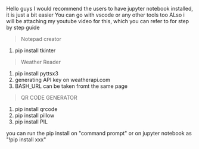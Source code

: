 Hello guys
I would recommend the users to have jupyter notebook installed, it is just a bit easier
You can go with vscode or any other tools too
ALso i will be attaching my youtube video for this, which you can refer to for step by step guide

> Notepad creator
1. pip install tkinter

> Weather Reader
1. pip install pyttsx3
2. generating API key on weatherapi.com
3. BASH_URL can be taken fromt the same page

> QR CODE GENERATOR
1. pip install qrcode
2. pip install pillow
3. pip install PIL

you can run the pip install on "command prompt" or on jupyter notebook as "!pip install xxx"
